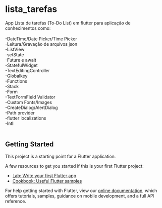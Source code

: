 # lista_tarefas

App Lista de tarefas (To-Do List) em flutter para aplicação de conhecimentos como:<br/>
<br/>
-DateTime/Date Picker/Time Picker<br/>
-Leitura/Gravação de arquivos json<br/>
-ListView<br/>
-setState<br/>
-Future e await<br/>
-StatefulWidget<br/>
-TextEditingController<br/>
-Globalkey<br/>
-Functions<br/>
-Stack<br/>
-Form<br/>
-TextFormField Validator<br/>
-Custom Fonts/Images<br/>
-CreateDialog/AlertDialog<br/>
-Path provider<br/>
-flutter localizations<br/>
-Intl<br/>
<br/>
## Getting Started

This project is a starting point for a Flutter application.

A few resources to get you started if this is your first Flutter project:

- [Lab: Write your first Flutter app](https://flutter.dev/docs/get-started/codelab)
- [Cookbook: Useful Flutter samples](https://flutter.dev/docs/cookbook)

For help getting started with Flutter, view our
[online documentation](https://flutter.dev/docs), which offers tutorials,
samples, guidance on mobile development, and a full API reference.
